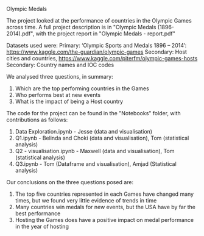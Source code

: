 Olympic Medals

The project looked at the performance of countries in the Olympic Games across time. A full project description is in "Olympic Medals (1896-2014).pdf", with the project report in "Olympic Medals - report.pdf"

Datasets used were: Primary: ‘Olympic Sports and Medals 1896 – 2014’: https://www.kaggle.com/the-guardian/olympic-games
Secondary: Host cities and countries, https://www.kaggle.com/piterfm/olympic-games-hosts
Secondary: Country names and IOC codes

We analysed three questions, in summary:

1. Which are the top performing countries in the Games
2. Who performs best at new events
3. What is the impact of being a Host country

The code for the project can be found in the "Notebooks" folder, with contributions as follows:

1. Data Exploration.ipynb - Jesse (data and visualisation)
2. Q1.ipynb - Belinda and Choki (data and visualisation), Tom (statistical analysis)
3. Q2 - visualisation.ipynb - Maxwell (data and visualisation), Tom (statistical analysis)
4. Q3.ipynb - Tom (Dataframe and visualisation), Amjad (Statistical analysis)

Our conclusions on the three questions posed are:

1. The top five countries represented in each Games have changed many times, but we found very little evidence of trends in time
2. Many countries win medals for new events, but the USA have by far the best performance
3. Hosting the Games does have a positive impact on medal performance in the year of hosting
